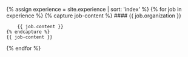 {% assign experience = site.experience | sort: 'index' %}
{% for job in experience %}
    {% capture job-content %}
        #### {{ job.organization }}

        {{ job.content }}
    {% endcapture %}
    {{ job-content }}
{% endfor %}
